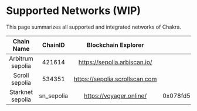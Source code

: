 # Supported Networks (WIP)

This page summarizes all supported and integrated networks of Chakra.&#x20;

<table><thead><tr><th width="171" align="center">Chain Name</th><th width="111" align="center">ChainID</th><th width="254" align="center">Blockchain Explorer</th><th width="261" align="center">Settlement Contract Address</th><th align="center">Language </th></tr></thead><tbody><tr><td align="center">Arbitrum sepolia</td><td align="center">421614</td><td align="center"><a href="https://sepolia.arbiscan.io/">https://sepolia.arbiscan.io/</a></td><td align="center">0xd56A32F635427287861Da716A442CfA7834e9463</td><td align="center">Solidity</td></tr><tr><td align="center">Scroll sepolia</td><td align="center">534351</td><td align="center"><a href="https://sepolia.scrollscan.com">https://sepolia.scrollscan.com</a></td><td align="center">0x79e1aE54C912802a353277c3A1bE6d5f8Bbfa610</td><td align="center">Solidity</td></tr><tr><td align="center">Starknet sepolia</td><td align="center">sn_sepolia</td><td align="center"><a href="https://voyager.online/">https://voyager.online/</a></td><td align="center">0x078fd52298f4301c24ac95518d4ba068a59f6cf67721bf198933a41ea40c1dd2</td><td align="center">Cairo</td></tr></tbody></table>
